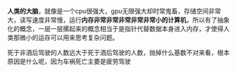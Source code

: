 **人类的大脑**，就像是一个cpu很强大，gpu无限强大却时常鬼畜，存储空间非常大，读写速度非常慢，运行**内存非常非常非常非常非常小的计算机**，所以有了抽象化的概念，一层一层摞起来的概念相当于是指针代替数据本身进入内存，才使得人类那微小的运存可以用来思考复杂问题。

死于非酒后驾驶的人数远大于死于酒后驾驶的人数，抛掉什么基数不对来看，根本原因是什么呢，因为车祸死亡主要是疲劳驾驶

